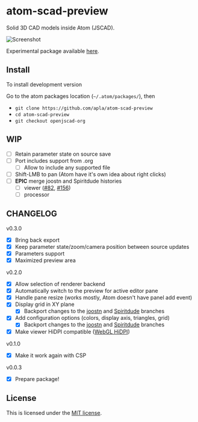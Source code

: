 # atom-scad-preview

Solid 3D CAD models inside Atom (JSCAD).

![Screenshot](https://raw.githubusercontent.com/matiasinsaurralde/atom-scad-preview/master/screenshot.jpg)

Experimental package available [here](https://atom.io/packages/atom-scad-preview).

## Install

To install development version

Go to the atom packages location (`~/.atom/packages/`), then

* `git clone https://github.com/apla/atom-scad-preview`
* `cd atom-scad-preview`
* `git checkout openjscad-org`

## WIP

 * [ ] Retain parameter state on source save
 * [ ] Port includes support from .org
   * [ ] Allow to include any supported file
 * [ ] Shift-LMB to pan (Atom have it's own idea about right clicks)
 * [ ] **EPIC** merge joostn and Spiritdude histories
   * [ ] viewer ([#82](https://github.com/joostn/OpenJsCad/pull/82), [#156](https://github.com/Spiritdude/OpenJSCAD.org/pull/156))
   * [ ] processor

## CHANGELOG

v0.3.0

 * [x] Bring back export
 * [x] Keep parameter state/zoom/camera position between source updates
 * [x] Parameters support
 * [x] Maximized preview area

v0.2.0

 * [x] Allow selection of renderer backend
 * [x] Automatically switch to the preview for active editor pane
 * [x] Handle pane resize (works mostly, Atom doesn't have panel add event)
 * [x] Display grid in XY plane
   * [x] Backport changes to the [joostn](https://github.com/joostn/OpenJsCad/tree/gh-pages) and [Spiritdude](https://github.com/Spiritdude/OpenJSCAD.org/tree/dev) branches
 * [x] Add configuration options (colors, display axis, triangles, grid)
   * [x] Backport changes to the [joostn](https://github.com/joostn/OpenJsCad/tree/gh-pages) and [Spiritdude](https://github.com/Spiritdude/OpenJSCAD.org/tree/dev) branches
 * [x] Make viewer HiDPI compatible ([WebGL HiDPI](https://www.khronos.org/webgl/wiki/HandlingHighDPI))

v0.1.0

 * [x] Make it work again with CSP

v0.0.3

 * [x] Prepare package!

## License

This is licensed under the [MIT license](https://github.com/matiasinsaurralde/atom-scad-preview/blob/master/LICENSE.md).

